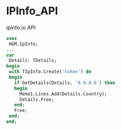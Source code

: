 # IPInfo_API
 ipinfo.io API

 ```Pascal
uses 
  HGM.IpInfo;
... 
var
  Details: TDetails;
begin
  with TIpInfo.Create('token') do
  begin
    if GetDetails(Details, '8.8.8.8') then
    begin
      Memo1.Lines.Add(Details.Country);
      Details.Free;
    end;
    Free;
  end;
end;
```
